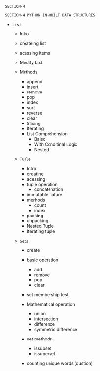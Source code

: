 `SECTION-4`

`SECTION-4 PYTHON IN-BUILT DATA STRUCTURES`
  - `List`
      - Intro
      - createing list
      - acessing items 
      - Modify List
      - Methods
           - append
           - insert
           - remove
           - pop
           - index
           - sort
           - reverse
           - clear
        - Slicing
        - Iterating
        - List Comprehension
             - Baisc
             - With Conditinal Logic
             - Nested   
        
    - `Tuple`
        - Intro
        - creatine
        - acessing
        - tuple operation 
            - concatenation
        - immutable nature   
        - merhods
            - count
            - index
        - packing
        - unpacking
        - Nested Tuple
        - Iterating tuple

     - `Sets`
         - create
         - basic operation
            - add
            - remove
            - pop
            - clear
          - set membership test
          - Mathematical operation
               - union
               - intersection
               - difference
               - symmetric difference
          
          - set methods
              - issubset
              - issuperset

          - counting unique words (qustion)               

